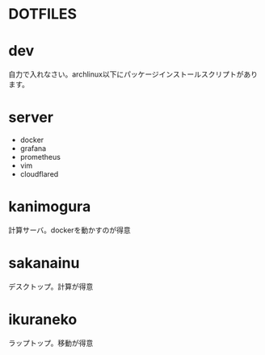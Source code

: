 # DOTFILES

# dev
自力で入れなさい。archlinux以下にパッケージインストールスクリプトがあります。

# server
 * docker
 * grafana
 * prometheus
 * vim
 * cloudflared

# kanimogura
計算サーバ。dockerを動かすのが得意

# sakanainu
デスクトップ。計算が得意　

# ikuraneko
ラップトップ。移動が得意
